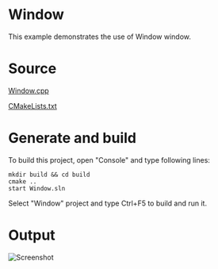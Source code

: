 # Window

This example demonstrates the use of Window window.

# Source

[Window.cpp](Window.cpp)

[CMakeLists.txt](CMakeLists.txt)

# Generate and build

To build this project, open "Console" and type following lines:

``` shell
mkdir build && cd build
cmake .. 
start Window.sln
```

Select "Window" project and type Ctrl+F5 to build and run it.

# Output

![Screenshot](../../../docs/Pictures/Window.png)
